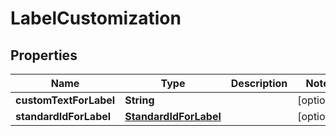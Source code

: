# LabelCustomization

## Properties
Name | Type | Description | Notes
------------ | ------------- | ------------- | -------------
**customTextForLabel** | **String** |  |  [optional]
**standardIdForLabel** | [**StandardIdForLabel**](StandardIdForLabel.md) |  |  [optional]
